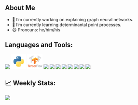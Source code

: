 <h2> About Me </h2>

- 🔭 I’m currently working on explaining graph neural networks.
- 🌱 I’m currently learning determinantal point processes.
- 😄 Pronouns: he/him/his

<h2> Languages and Tools: </h2>

<code><img height="50" src="https://pytorch.org/assets/images/pytorch-logo.png"></code>
<code><img height="50" src="https://raw.githubusercontent.com/github/explore/80688e429a7d4ef2fca1e82350fe8e3517d3494d/topics/python/python.png"></code>
<code><img height="50" src="https://raw.githubusercontent.com/github/explore/80688e429a7d4ef2fca1e82350fe8e3517d3494d/topics/tensorflow/tensorflow.png"></code>
<code><img height="50" src="https://cdn-icons-png.flaticon.com/512/732/732250.png"></code>
<code><img height="50" src="https://cdn-icons-png.flaticon.com/512/5968/5968342.png"></code>
<code><img height="50" src="https://cdn-icons-png.flaticon.com/512/5968/5968292.png"></code>
<code><img height="50" src="https://static-00.iconduck.com/assets.00/presto-icon-512x512-sb6wbtq9.png"></code>
<code><img height="50" src="https://avatars.githubusercontent.com/u/26401354?s=200&v=4"></code>
<code><img height="50" src="https://nitter.net/pic/pbs.twimg.com%2Fprofile_images%2F1369607696517890051%2FY245Psep_400x400.png"></code>
<code><img height="50" src="https://encrypted-tbn0.gstatic.com/images?q=tbn:ANd9GcReenaHW13DG0WIxuTpSsBc4h4WBYZE6YImSZkuP0JMiSlItWoR39lvgznbqoO58OnuCJg&usqp=CAU"></code>
<code><img height="50" src="https://static-00.iconduck.com/assets.00/rust-icon-512x511-cfvdvrfr.png"></code>

<h2>📈 Weekly Stats:</h2>
<div >
  <a href="https://github-readme-stats.vercel.app/api/wakatime?username=04bfcccf-33e4-41ff-ba3b-ed484fcc1b15">
    <img height="200px" align="center" src="https://github-readme-stats.vercel.app/api/wakatime?username=04bfcccf-33e4-41ff-ba3b-ed484fcc1b15" />
  </a>
</div>

